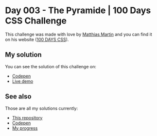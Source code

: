 # Day 003 - The Pyramide | 100 Days CSS Challenge

This challenge was made with love by [Matthias Martin](https://www.stichwort-m.de)
and you can find it on his website ([100 DAYS CSS](https://100dayscss.com/days/3)).

## My solution

You can see the solution of this challenge on:

- [Codepen](#https://codepen.io/albertorauljose/pen/JjVXVdG)
- [Live demo](https://alberto-rj.github.io/100-days-css-challenge/day-003-the-pyramide)

## See also

Those are all my solutions currently:

- [This repository](../)
- [Codepen](https://codepen.io/albertorauljose/pens/public)
- [My progress](https://100dayscss.com/progress/albertorauljose)
